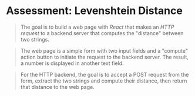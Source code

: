 # Assessment: Levenshtein Distance

> The goal is to build a web page with *React* that makes an *HTTP request* to a backend server that computes the "distance" between two strings.

> The web page is a simple form with two input fields and a "compute" action button to initiate the request to the backend server. The result, a number is displayed in another text field.

> For the HTTP backend, the goal is to accept a POST request from the form, extract the two strings and compute their distance, then return that distance to the web page.
